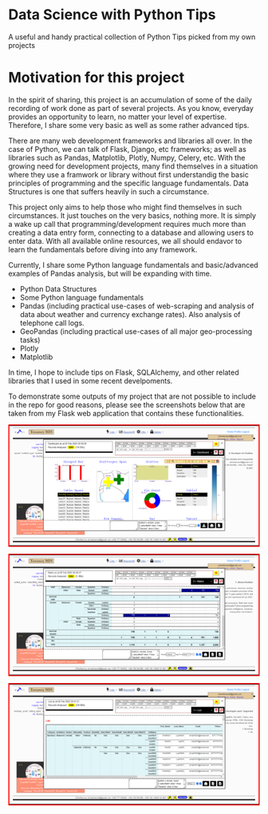 # Data Science with Python Tips
A useful and handy practical collection of Python Tips picked from my own projects

# Motivation for this project
In the spirit of sharing, this project is an accumulation of some of the daily recording of work done as part of several projects. As you know, everyday provides an opportunity to learn, no matter your level of expertise. Therefore, I share some very basic as well as some rather advanced tips.

There are many web development frameworks and libraries all over. In the case of Python, we can talk of Flask, Django, etc frameworks; as well as libraries such as Pandas, Matplotlib, Plotly, Numpy, Celery, etc. With the growing need for development projects, many find themselves in a situation where they use a framwork or library without first understandig the basic principles of programming and the specific language fundamentals. Data Structures is one that suffers heavily in such a circumstance.

This project only aims to help those who might find themselves in such circumstances. It just touches on the very basics, nothing more. It is simply a wake up call that programming/development requires much more than creating a data entry form, connecting to a database and allowing users to enter data. With all available online resources, we all should endavor to learn the fundamentals before diving into any framework.

Currently, I share some Python language fundamentals and basic/advanced examples of Pandas analysis, but will be expanding with time. 

- Python Data Structures
- Some Python language fundamentals
- Pandas (including practical use-cases of web-scraping and analysis of data about weather and currency exchange rates). Also analysis of telephone call logs.
- GeoPandas (including practical use-cases of all major geo-processing tasks)
- Plotly
- Matplotlib

In time, I hope to include tips on Flask, SQLAlchemy, and other related libraries that I used in some recent develpoments.

To demonstrate some outputs of my project that are not possible to include in the repo for good reasons, please see the screenshots below that are taken from my Flask web application that contains these functionalities.

<table  style="border: 2px solid red;"><tr><td>
  <img src=".//images/tools3.PNG" />
</td></tr></table>


<table  style="border: 2px solid red;"><tr><td>
  <img src="./images/tools2.PNG" />
</td></tr></table>


<table  style="border: 2px solid red;"><tr><td>
  <img src="./images/tools1.PNG" />
</td></tr></table>

